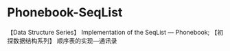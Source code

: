 # Phonebook-SeqList
【Data Structure Series】 Implementation of the SeqList — Phonebook;
【初探数据结构系列】 顺序表的实现—通讯录
